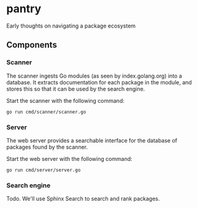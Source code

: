 # pantry

Early thoughts on navigating a package ecosystem

## Components

### Scanner

The scanner ingests Go modules (as seen by index.golang.org) into a database.
It extracts documentation for each package in the module, and stores this so
that it can be used by the search engine.

Start the scanner with the following command:

```shell
go run cmd/scanner/scanner.go
```

### Server

The web server provides a searchable interface for the database of packages
found by the scanner.

Start the web server with the following command:

```shell
go run cmd/server/server.go
```

### Search engine

Todo. We'll use Sphinx Search to search and rank packages.
